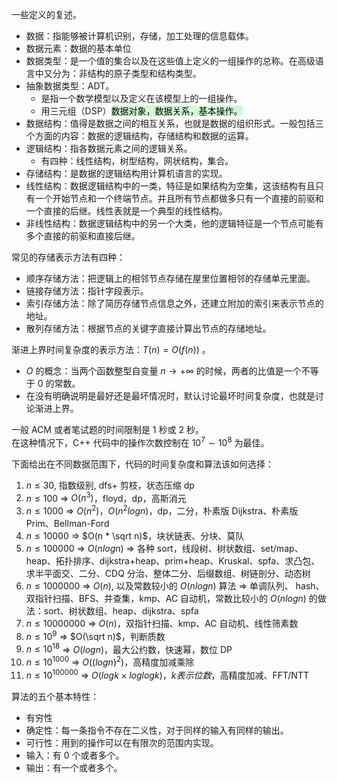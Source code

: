 一些定义的复述。

- 数据：指能够被计算机识别，存储，加工处理的信息载体。
- 数据元素：数据的基本单位
- 数据类型：是一个值的集合以及在这些值上定义的一组操作的总称。在高级语言中又分为：非结构的原子类型和结构类型。
- 抽象数据类型：ADT。
	- 是指一个数学模型以及定义在该模型上的一组操作。
	- 用三元组（DSP）<mark style="background: #BBFABBA6;">数据对象，数据关系，基本操作。 </mark>
- 数据结构：值得是数据之间的相互关系，也就是数据的组织形式。一般包括三个方面的内容：数据的逻辑结构，存储结构和数据的运算。
- 逻辑结构：指各数据元素之间的逻辑关系。
	- 有四种：线性结构，树型结构，网状结构，集合。
- 存储结构：是数据的逻辑结构用计算机语言的实现。
- 线性结构：数据逻辑结构中的一类，特征是如果结构为空集，这该结构有且只有一个开始节点和一个终端节点。并且所有节点都做多只有一个直接的前驱和一个直接的后继。线性表就是一个典型的线性结构。
- 非线性结构：数据逻辑结构中的另一个大类，他的逻辑特征是一个节点可能有多个直接的前驱和直接后继。


常见的存储表示方法有四种：

- 顺序存储方法：把逻辑上的相邻节点存储在屋里位置相邻的存储单元里面。
- 链接存储方法：指针字段表示。
- 索引存储方法：除了简历存储节点信息之外，还建立附加的索引来表示节点的地址。
- 散列存储方法：根据节点的关键字直接计算出节点的存储地址。


渐进上界时间复杂度的表示方法：$\displaystyle T(n)=O(f(n))$ 。
- $\displaystyle O$ 的概念：当两个函数整型自变量 $\displaystyle n\to +\infty$ 的时候，两者的比值是一个不等于 $\displaystyle 0$ 的常数。
- 在没有明确说明是最好还是最坏情况时，默认讨论最坏时间复杂度，也就是讨论渐进上界。

一般 ACM 或者笔试题的时间限制是 1 秒或 2 秒。  
在这种情况下，C++ 代码中的操作次数控制在 $10^7 \sim 10^8$ 为最佳。

下面给出在不同数据范围下，代码的时间复杂度和算法该如何选择：

1. $n \le 30$, 指数级别, dfs+ 剪枝，状态压缩 dp
2. $n \le 100$ => $O(n^3)$，floyd，dp，高斯消元
3. $n \le 1000$ => $O(n^2)$，$O(n^2logn)$，dp，二分，朴素版 Dijkstra、朴素版 Prim、Bellman-Ford
4. $n \le 10000$ => $O(n * \sqrt n)$，块状链表、分块、莫队
5. $n \le 100000$ => $O(nlogn)$ => 各种 sort，线段树、树状数组、set/map、heap、拓扑排序、dijkstra+heap、prim+heap、Kruskal、spfa、求凸包、求半平面交、二分、CDQ 分治、整体二分、后缀数组、树链剖分、动态树
6. $n \le 1000000$ => $O(n)$, 以及常数较小的 $O(nlogn)$ 算法 => 单调队列、 hash、双指针扫描、BFS、并查集，kmp、AC 自动机，常数比较小的 $O(nlogn)$ 的做法：sort、树状数组、heap、dijkstra、spfa
7. $n \le 10000000$ => $O(n)$，双指针扫描、kmp、AC 自动机、线性筛素数
8. $n \le 10^9$ => $O(\sqrt n)$，判断质数
9. $n \le 10^{18}$ => $O(logn)$，最大公约数，快速幂，数位 DP
10. $n \le 10^{1000}$ => $O((logn)^2)$，高精度加减乘除
11. $n \le 10^{100000}$ => $O(logk \times loglogk)，k表示位数$，高精度加减、FFT/NTT


算法的五个基本特性：

- 有穷性
- 确定性：每一条指令不存在二义性，对于同样的输入有同样的输出。
- 可行性：用到的操作可以在有限次的范围内实现。
- 输入：有 0 个或者多个。
- 输出：有一个或者多个。
